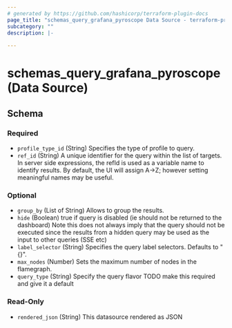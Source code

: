 ```yaml
---
# generated by https://github.com/hashicorp/terraform-plugin-docs
page_title: "schemas_query_grafana_pyroscope Data Source - terraform-provider-schemas"
subcategory: ""
description: |-
  
---
```


# schemas_query_grafana_pyroscope (Data Source)





<!-- schema generated by tfplugindocs -->
## Schema

### Required

- `profile_type_id` (String) Specifies the type of profile to query.
- `ref_id` (String) A unique identifier for the query within the list of targets.
In server side expressions, the refId is used as a variable name to identify results.
By default, the UI will assign A->Z; however setting meaningful names may be useful.

### Optional

- `group_by` (List of String) Allows to group the results.
- `hide` (Boolean) true if query is disabled (ie should not be returned to the dashboard)
Note this does not always imply that the query should not be executed since
the results from a hidden query may be used as the input to other queries (SSE etc)
- `label_selector` (String) Specifies the query label selectors. Defaults to "{}".
- `max_nodes` (Number) Sets the maximum number of nodes in the flamegraph.
- `query_type` (String) Specify the query flavor
TODO make this required and give it a default

### Read-Only

- `rendered_json` (String) This datasource rendered as JSON


